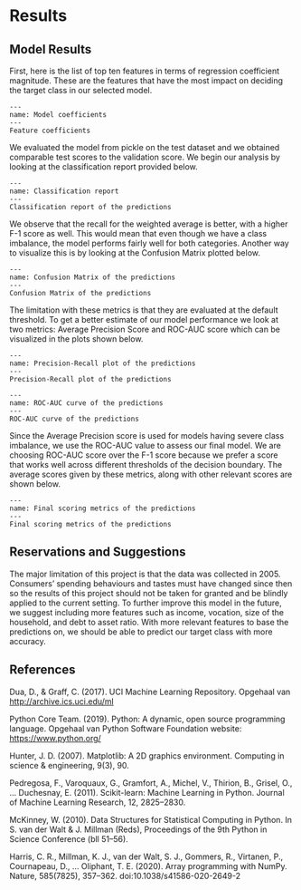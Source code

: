 # Results

## Model Results

First, here is the list of top ten features in terms of regression coefficient magnitude. These are the features that have the most impact on deciding the target class in our selected model. 

```{figure} ../results/images/model_coefficients.png
---
name: Model coefficients
---
Feature coefficients
```


We evaluated the model from pickle on the test dataset and we obtained comparable test scores to the validation score. We begin our analysis by looking at the classification report provided below.

```{figure} ../results/images/classification_report.png
---
name: Classification report
---
Classification report of the predictions
```

We observe that the recall for the weighted average is better, with a higher F-1 score as well. This would mean that even though we have a class imbalance, the model performs fairly well for both categories. Another way to visualize this is by looking at the Confusion Matrix plotted below.

```{figure} ../results/images/confusion_matrix.png
---
name: Confusion Matrix of the predictions
---
Confusion Matrix of the predictions
```

The limitation with these metrics is that they are evaluated at the default threshold. To get a better estimate of our model performance we look at two metrics: Average Precision Score and ROC-AUC score which can be visualized in the plots shown below.

```{figure} ../results/images/precision_recall_curve.png
---
name: Precision-Recall plot of the predictions
---
Precision-Recall plot of the predictions
```

```{figure} ../results/images/roc_auc_curve.png
---
name: ROC-AUC curve of the predictions
---
ROC-AUC curve of the predictions
```

Since the Average Precision score is used for models having severe class imbalance, we use the ROC-AUC value to assess our final model. We are choosing ROC-AUC score over the F-1 score because we prefer a score that works well across different thresholds of the decision boundary. The average scores given by these metrics, along with other relevant scores are shown below.

```{figure} ../results/images/final_scores.png
---
name: Final scoring metrics of the predictions
---
Final scoring metrics of the predictions
```

## Reservations and Suggestions
The major limitation of this project is that the data was collected in 2005. Consumers’ spending behaviours and tastes must have changed since then so the results of this project should not be taken for granted and be blindly applied to the current setting. To further improve this model in the future, we suggest including more features such as income, vocation, size of the household, and debt to asset ratio. With more relevant features to base the predictions on, we should be able to predict our target class with more accuracy.
## References
Dua, D., & Graff, C. (2017). UCI Machine Learning Repository. Opgehaal van http://archive.ics.uci.edu/ml

Python Core Team. (2019). Python: A dynamic, open source programming language. Opgehaal van Python Software Foundation website: https://www.python.org/

Hunter, J. D. (2007). Matplotlib: A 2D graphics environment. Computing in science & engineering, 9(3), 90.

Pedregosa, F., Varoquaux, G., Gramfort, A., Michel, V., Thirion, B., Grisel, O., … Duchesnay, E. (2011). Scikit-learn: Machine Learning in Python. Journal of Machine Learning Research, 12, 2825–2830.

McKinney, W. (2010). Data Structures for Statistical Computing in Python. In S. van der Walt & J. Millman (Reds), Proceedings of the 9th Python in Science Conference (bll 51–56).

Harris, C. R., Millman, K. J., van der Walt, S. J., Gommers, R., Virtanen, P., Cournapeau, D., … Oliphant, T. E. (2020). Array programming with NumPy. Nature, 585(7825), 357–362. doi:10.1038/s41586-020-2649-2